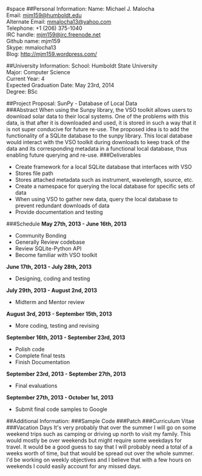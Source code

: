 #space
##Personal Information:
Name: Michael J. Malocha   
Email: mjm159@humboldt.edu  
Alternate Email: mmalocha13@yahoo.com  
Telephone: +1 (206) 375-1040  
IRC handle: mjm159@irc.freenode.net  
Github name: mjm159  
Skype: mmalocha13  
Blog: http://mjm159.wordpress.com/  

##University Information:
School: Humboldt State University  
Major: Computer Science  
Current Year: 4  
Expected Graduation Date: May 23rd, 2014  
Degree: BSc  

##Project Proposal: SunPy - Database of Local Data  
###Abstract
When using the Sunpy library, the VSO toolkit allows users to download solar data to their local systems. One of the problems with this data, is that after it is downloaded and used, it is stored in such a way that it is not super conducive for future re-use. The proposed idea is to add the functionality of a SQLite database to the sunpy library. This local database would interact with the VSO toolkit during downloads to keep track of the data and its corresponding metadata in a functional local database, thus enabling future querying and re-use. 
###Deliverables

*	Create framework for a local SQLite database that interfaces with VSO  
   *	Stores file path  
   *	Stores attached metadata such as instrument, wavelength, source, etc.  
*	Create a namespace for querying the local database for specific sets of data  
*	When using VSO to gather new data, query the local database to prevent redundant downloads of data  
*	Provide documentation and testing

###Schedule
**May 27th, 2013 - June 16th, 2013**
* Community Bonding
* Generally Review codebase
* Review SQLite-Python API
* Become familiar with VSO toolkit  

**June 17th, 2013 - July 28th, 2013**
* Designing, coding and testing  

**July 29th, 2013 - August 2nd, 2013**
* Midterm and Mentor review  

**August 3rd, 2013 - September 15th, 2013**
* More coding, testing and revising  

**September 16th, 2013 - September 23rd, 2013**
* Polish code
* Complete final tests
* Finish Documentation

**September 23rd, 2013 - September 27th, 2013**
* Final evaluations

**September 27th, 2013 - October 1st, 2013**
* Submit final code samples to Google

##Additional Information:
###Sample Code
###Patch
###Curriculum Vitae
###Vacation Days
It's very probably that over the summer I will go on some weekend trips such as camping or driving up north to visit my family. This would mostly be over weekends but might require some weekdays for travel. It would be a good guess to say that I will probably need a total of a weeks worth of time, but that would be spread out over the whole summer. I'd be working on weekly objectives and I believe that with a few hours on weekends I could easily account for any missed days.

